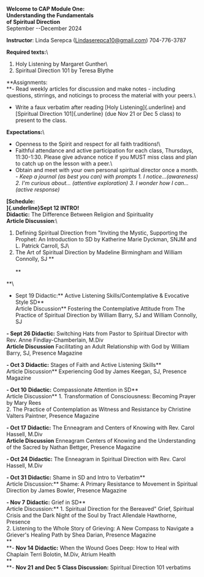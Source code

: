 **Welcome to CAP Module One:\
Understanding the Fundamentals\
of Spiritual Direction**\
September --December 2024

**Instructor**: Linda Serepca (<Lindaserepca10@gmail.com>) 704-776-3787

**Required texts:**\
1. Holy Listening by Margaret Gunther\
2. Spiritual Direction 101 by Teresa Blythe

**Assignments:\
**- Read weekly articles for discussion and make notes -  including
questions, stirrings, and noticings to process the material with your
peers.\
- Write a faux verbatim after reading [Holy Listening]{.underline} and
[Spiritual Direction 101]{.underline} (due Nov 21 or Dec 5 class) to
present to the class.

**Expectations:**\
- Openness to the Spirit and respect for all faith traditions!\
- Faithful attendance and active participation for each class,
Thursdays, 11:30-1:30. Please give advance notice if you MUST miss class
and plan to catch up on the lesson with a peer.\
- Obtain and meet with your own personal spiritual director once a
month.\
*- Keep a journal (as best you can) with prompts 1. I
notice...(awareness) 2. I'm curious about... (attentive exploration) 3.
I wonder how I can... (active response)*

**[Schedule:\
]{.underline}Sept 12 INTRO!**\
**Didactic:** The Difference Between Religion and Spirituality\
**Article Discussion**:\
1. Defining Spiritual Direction from "Inviting the Mystic, Supporting
the Prophet: An Introduction to SD by Katherine Marie Dyckman, SNJM and
L. Patrick Carroll, SJ\
2. The Art of Spiritual Direction by Madeline Birmingham and William
Connolly, SJ **\
\
**

**\
- Sept 19 Didactic:** Active Listening Skills/Contemplative & Evocative
Style SD**\
Article Discussion** Fostering the Contemplative Attitude from The
Practice of Spiritual Direction by William Barry, SJ and William
Connolly, SJ

**- Sept 26 Didactic:** Switching Hats from Pastor to Spiritual Director
with Rev. Anne Findlay-Chamberlain, M.Div **\
Article Discussion** Facilitating an Adult Relationship with God by
William Barry, SJ, Presence Magazine

**- Oct 3** **Didactic:** Stages of Faith and Active Listening Skills**\
Article Discussion** Experiencing God by James Keegan, SJ, Presence
Magazine

**- Oct 10** **Didactic:** Compassionate Attention in SD**\
Article Discussion** 1. Transformation of Consciousness: Becoming Prayer
by Mary Rees\
2. The Practice of Contemplation as Witness and Resistance by Christine
Valters Paintner, Presence Magazine

**- Oct 17** **Didactic:** The Enneagram and Centers of Knowing with
Rev. Carol Hassell, M.Div **\
Article Discussion** Enneagram Centers of Knowing and the Understanding
of the Sacred by Nathan Bettger, Presence Magazine

**- Oct 24** **Didactic:** The Enneagram in Spiritual Direction with
Rev. Carol Hassell, M.Div

**- Oct 31** **Didactic:** Shame in SD and Intro to Verbatim**\
Article Discussion:** Shame: A Primary Resistance to Movement in
Spiritual Direction by James Bowler, Presence Magazine

**- Nov 7** **Didactic:** Grief in SD**\
Article Discussion:** 1. Spiritual Direction for the Bereaved" Grief,
Spiritual Crisis and the Dark Night of the Soul by Tract Allendale
Hawthorne, Presence\
2. Listening to the Whole Story of Grieving: A New Compass to Navigate a
Griever's Healing Path by Shea Darian, Presence Magazine\
**\
**- **Nov 14** **Didactic:** When the Wound Goes Deep: How to Heal with
Chaplain Terri Bolotin, M.Div, Atrium Health\
**\
**- **Nov 21** **and Dec 5** **Class Discussion:** Spiritual Direction
101 verbatims
